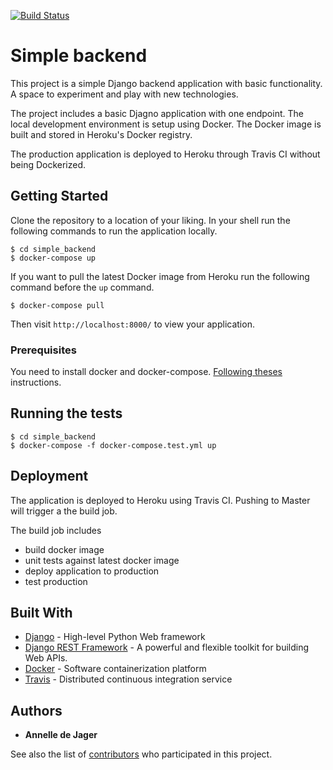 [![Build Status](https://travis-ci.org/annelledejager/simple-website.svg?branch=master)](https://travis-ci.org/annelledejager/simple-backend)

# Simple backend

This project is a simple Django backend application with basic functionality. A space to experiment and play with new technologies. 

The project includes a basic Djagno application with one endpoint. The local development environment is setup using Docker. The Docker image is built and stored in Heroku's Docker registry. 

The production application is deployed to Heroku through Travis CI without being Dockerized. 

## Getting Started

Clone the repository to a location of your liking. In your shell run the following commands to run the application locally. 

```
$ cd simple_backend
$ docker-compose up
```

If you want to pull the latest Docker image from Heroku run the following command before the `up` command.

```
$ docker-compose pull
```

Then visit `http://localhost:8000/` to view your application.

### Prerequisites

You need to install docker and docker-compose. [Following theses](https://docs.docker.com/docker-for-mac/) instructions.

## Running the tests

```
$ cd simple_backend
$ docker-compose -f docker-compose.test.yml up
```

## Deployment

The application is deployed to Heroku using Travis CI. Pushing to Master will trigger a the build job. 

The build job includes
* build docker image
* unit tests against latest docker image
* deploy application to production
* test production

## Built With

* [Django](https://www.djangoproject.com/) - High-level Python Web framework
* [Django REST Framework](http://www.django-rest-framework.org/) - A powerful and flexible toolkit for building Web APIs.
* [Docker](https://www.docker.com/) - Software containerization platform
* [Travis](https://travis-ci.org/) - Distributed continuous integration service

## Authors

* **Annelle de Jager** 

See also the list of [contributors](https://github.com/annelledejager/simple-backend/graphs/contributors) who participated in this project.

